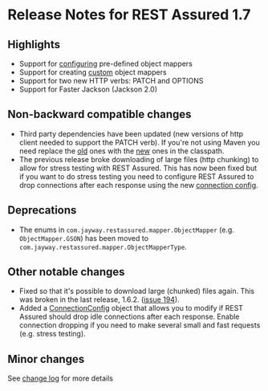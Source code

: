 # Release Notes for REST Assured 1.7 #

## Highlights ##
* Support for [configuring](Usage#configuration) pre-defined object mappers
* Support for creating [custom](Usage#custom) object mappers
* Support for two new HTTP verbs: PATCH and OPTIONS
* Support for Faster Jackson (Jackson 2.0)

## Non-backward compatible changes ##
* Third party dependencies have been updated (new versions of http client needed to support the PATCH verb). If you're not using Maven you need replace the [old](http://rest-assured.googlecode.com/files/rest-assured-1.5-to-1.6.2-dependencies.zip) ones with the [new](http://rest-assured.googlecode.com/files/rest-assured-dependencies.zip) ones in the classpath.
* The previous release broke downloading of large files (http chunking) to allow for stress testing with REST Assured. This has now been fixed but if you want to do stress testing you need to configure REST Assured to drop connections after each response using the new [connection config](Usage#connection-config).

## Deprecations ##
* The enums in `com.jayway.restassured.mapper.ObjectMapper` (e.g. `ObjectMapper.GSON`) has been moved to `com.jayway.restassured.mapper.ObjectMapperType`.

## Other notable changes ##
* Fixed so that it's possible to download large (chunked) files again. This was broken in the last release, 1.6.2. ([issue 194](https://code.google.com/p/rest-assured/issues/detail?id=194)).
* Added a [ConnectionConfig](http://static.javadoc.io/com.jayway.restassured/rest-assured/1.7/com/jayway/restassured/config/ConnectionConfig.html) object that allows you to modify if REST Assured should drop idle connections after each response. Enable connection dropping if you need to make several small and fast requests (e.g. stress testing).

## Minor changes ##
See [change log](http://github.com/jayway/rest-assured/raw/master/changelog.txt) for more details
